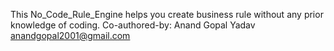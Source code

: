 This No_Code_Rule_Engine helps you create business rule without any prior knowledge of coding.
Co-authored-by: Anand Gopal Yadav <anandgopal2001@gmail.com>
